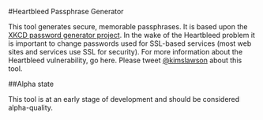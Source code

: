 #Heartbleed Passphrase Generator

This tool generates secure, memorable passphrases. It is based upon the [XKCD password generator project](https://github.com/redacted/XKCD-password-generator). In the wake of the Heartbleed problem it is important to change passwords used for SSL-based services (most web sites and services use SSL for security). For more information about the Heartbleed vulnerability, go here. Please tweet [@kimslawson](http://twitter.com/kimslawson) about this tool.

##Alpha state

This tool is at an early stage of development and should be considered alpha-quality.
